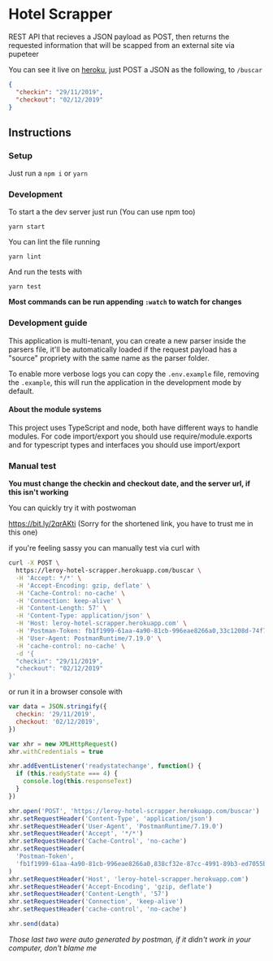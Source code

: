 # Hotel Scrapper

REST API that recieves a JSON payload as POST, then returns the requested information that will be scapped from an external site via pupeteer

You can see it live on [heroku](https://leroy-hotel-scrapper.herokuapp.com/), just POST a JSON as the following, to `/buscar`

```json
{
  "checkin": "29/11/2019",
  "checkout": "02/12/2019"
}
```

## Instructions

### Setup

Just run a `npm i` or `yarn`

### Development

To start a the dev server just run (You can use npm too)

```
yarn start
```

You can lint the file running

```
yarn lint
```

And run the tests with

```
yarn test
```

**Most commands can be run appending `:watch` to watch for changes**

### Development guide

This application is multi-tenant, you can create a new parser inside the parsers file, it'll be automatically loaded if the request payload has a "source" propriety with the same name as the parser folder.

To enable more verbose logs you can copy the `.env.example` file, removing the `.example`, this will run the application in the development mode by default.

#### About the module systems

This project uses TypeScript and node, both have different ways to handle modules. For code import/export you should use require/module.exports and for typescript types and interfaces you should use import/export

### Manual test

**You must change the checkin and checkout date, and the server url, if this isn't working**

You can quickly try it with postwoman

https://bit.ly/2qrAKti (Sorry for the shortened link, you have to trust me in this one)

if you're feeling sassy you can manually test via curl with

```bash
curl -X POST \
  https://leroy-hotel-scrapper.herokuapp.com/buscar \
  -H 'Accept: */*' \
  -H 'Accept-Encoding: gzip, deflate' \
  -H 'Cache-Control: no-cache' \
  -H 'Connection: keep-alive' \
  -H 'Content-Length: 57' \
  -H 'Content-Type: application/json' \
  -H 'Host: leroy-hotel-scrapper.herokuapp.com' \
  -H 'Postman-Token: fb1f1999-61aa-4a90-81cb-996eae8266a0,33c1208d-74f7-4a98-bea3-4c67ee112492' \
  -H 'User-Agent: PostmanRuntime/7.19.0' \
  -H 'cache-control: no-cache' \
  -d '{
  "checkin": "29/11/2019",
  "checkout": "02/12/2019"
}'
```

or run it in a browser console with

```javascript
var data = JSON.stringify({
  checkin: '29/11/2019',
  checkout: '02/12/2019',
})

var xhr = new XMLHttpRequest()
xhr.withCredentials = true

xhr.addEventListener('readystatechange', function() {
  if (this.readyState === 4) {
    console.log(this.responseText)
  }
})

xhr.open('POST', 'https://leroy-hotel-scrapper.herokuapp.com/buscar')
xhr.setRequestHeader('Content-Type', 'application/json')
xhr.setRequestHeader('User-Agent', 'PostmanRuntime/7.19.0')
xhr.setRequestHeader('Accept', '*/*')
xhr.setRequestHeader('Cache-Control', 'no-cache')
xhr.setRequestHeader(
  'Postman-Token',
  'fb1f1999-61aa-4a90-81cb-996eae8266a0,838cf32e-87cc-4991-89b3-ed7055bd5bdb',
)
xhr.setRequestHeader('Host', 'leroy-hotel-scrapper.herokuapp.com')
xhr.setRequestHeader('Accept-Encoding', 'gzip, deflate')
xhr.setRequestHeader('Content-Length', '57')
xhr.setRequestHeader('Connection', 'keep-alive')
xhr.setRequestHeader('cache-control', 'no-cache')

xhr.send(data)
```

_Those last two were auto generated by postman, if it didn't work in your computer, don't blame me_
